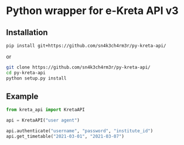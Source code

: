 # Python wrapper for e-Kreta API v3

## Installation
```
pip install git+https://github.com/sn4k3ch4rm3r/py-kreta-api/
```
or
```sh
git clone https://github.com/sn4k3ch4rm3r/py-kreta-api/
cd py-kreta-api
python setup.py install
```

## Example
```py
from kreta_api import KretaAPI

api = KretaAPI("user agent")

api.authenticate("username", "password", "institute_id")
api.get_timetable("2021-03-01", "2021-03-07")
```
